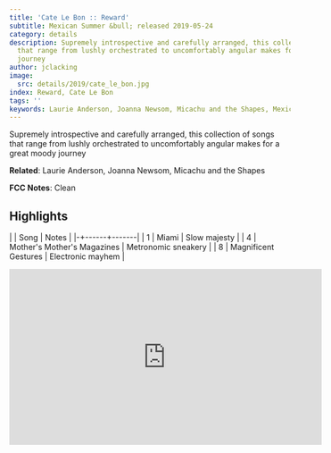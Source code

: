 ```yaml
---
title: 'Cate Le Bon :: Reward'
subtitle: Mexican Summer &bull; released 2019-05-24
category: details
description: Supremely introspective and carefully arranged, this collection of songs
  that range from lushly orchestrated to uncomfortably angular makes for a great moody
  journey
author: jclacking
image:
  src: details/2019/cate_le_bon.jpg
index: Reward, Cate Le Bon
tags: ''
keywords: Laurie Anderson, Joanna Newsom, Micachu and the Shapes, Mexican Summer
---
```

Supremely introspective and carefully arranged, this collection of songs that range from lushly orchestrated to uncomfortably angular makes for a great moody journey<!--more-->

**Related**: Laurie Anderson, Joanna Newsom, Micachu and the Shapes

**FCC Notes**: Clean

## Highlights

| | Song | Notes |
|-+------+-------|
| 1 | Miami | Slow majesty |
| 4 | Mother's Mother's Magazines | Metronomic sneakery |
| 8 | Magnificent Gestures | Electronic mayhem |

<div class="tlo-detail-video"><iframe width="560" height="315" src="https://www.youtube.com/embed/WjduOTMn9dw" frameborder="0" allow="autoplay; encrypted-media" allowfullscreen></iframe></div>

